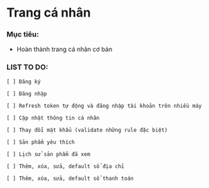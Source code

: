 # Trang cá nhân

### Mục tiêu:

- Hoàn thành trang cá nhân cơ bản

### LIST TO DO:

    [ ] Đăng ký
    
    [ ] Đăng nhập

    [ ] Refresh token tự động và đăng nhập tài khoản trên nhiều máy

    [ ] Cập nhật thông tin cá nhân

    [ ] Thay đổi mật khẩu (validate những rule đặc biệt)

    [ ] Sản phẩm yêu thích

    [ ] Lịch sử sản phẩm đã xem

    [ ] Thêm, xóa, sửa, default sổ địa chỉ

    [ ] Thêm, xóa, sửa, default sổ thanh toán

